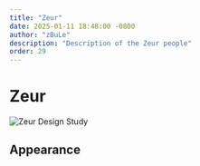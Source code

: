 ```yaml
---
title: "Zeur"
date: 2025-01-11 18:48:00 -0800
author: "zBuLe"
description: "Description of the Zeur people"
order: 29
---
```


# Zeur

![Zeur Design Study](/images/zeur_design_study.jpg "Zeur Design Study")  

## Appearance